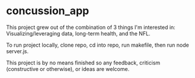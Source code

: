 concussion_app
==============

This project grew out of the combination of 3 things I'm interested in: Visualizing/leveraging data, long-term health, and the NFL.

To run project locally, clone repo, cd into repo, run makefile, then run node server.js.

This project is by no means finished so any feedback, criticism (constructive or otherwise), or ideas are welcome.
